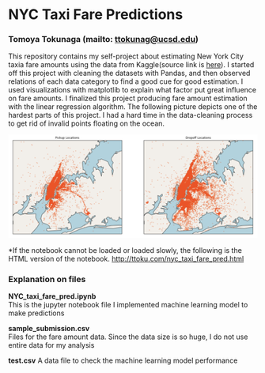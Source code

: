 # NYC Taxi Fare Predictions
### Tomoya Tokunaga (mailto: ttokunag@ucsd.edu)

This repository contains my self-project about estimating New York City taxia fare amounts using the data from Kaggle(source link is [here](https://www.kaggle.com/c/new-york-city-taxi-fare-prediction)). I started off this project with cleaning the datasets with Pandas, and then observed relations of each data category to find a good cue for good estimation. I used visualizations with matplotlib to explain what factor put great influence on fare amounts. I finalized this project producing fare amount estimation with the linear regression algorithm. The following picture depicts one of the hardest parts of this project. I had a hard time in the data-cleaning process to get rid of invalid points floating on the ocean.

<img src="https://github.com/ttokunag/machine_learning/blob/master/NYU_taxi_fare_predictions/map_sample.png" width="1050">

*If the notebook cannot be loaded or loaded slowly, the following is the HTML version of the notebook.
http://ttoku.com/nyc_taxi_fare_pred.html

### Explanation on files
**NYC_taxi_fare_pred.ipynb**<br>
This is the jupyter notebook file I implemented machine learning model to make predictions

**sample_submission.csv**<br>
Files for the fare amount data. Since the data size is so huge, I do not use entire data for my analysis

**test.csv**
A data file to check the machine learning model performance
